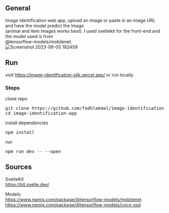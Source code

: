 ## General
Image identification web app, upload an image or paste in an image URL and have the model predict the image <br>(animal and item images works best). 
I used sveltekit for the front-end and the model used is from <br>@tensorflow-models/mobilenet.<br>
![Screenshot 2023-08-05 182459](https://github.com/fadhlakmal/image-classification-app/assets/120249194/36c40ef9-a2e2-4b94-883f-1175d05bff68)

## Run
visit https://image-identification-silk.vercel.app/
or run locally. <br>
### Steps
clone repo
<pre>
git clone https://github.com/fadhlakmal/image-identification-app.git
cd image-identification-app
</pre>
install dependencies
<pre>
npm install
</pre>
run
<pre>
npm run dev -- --open
</pre>
 
## Sources
SvelteKit <br>
https://kit.svelte.dev/

Models <br>
https://www.npmjs.com/package/@tensorflow-models/mobilenet
https://www.npmjs.com/package/@tensorflow-models/coco-ssd
